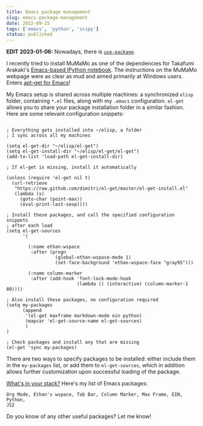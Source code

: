 ```yaml
---
title: Emacs package management
slug: emacs-package-management
date: 2012-09-25
tags: ['emacs', 'python', 'scipy']
status: published
---
```


**EDIT 2023-01-06:** Nowadays, there is [`use-package`](https://github.com/jwiegley/use-package).

I recently tried to install MuMaMo as one of the dependencies for Takafumi
Arakaki's [Emacs-based IPython notebook][ein].  The instructions on the MuMaMo
webpage were as clear as mud and aimed primarily at Windows users.  Enters
[apt-get for Emacs][el-get]!

My Emacs setup is shared across multiple machines: a synchronized ``elisp``
folder, containing ``*.el`` files, along with my ``.emacs`` configuration.
``el-get`` allows you to share your package installation folder in a similar
fashion.  Here are some relevant configuration snippets:

```common-lisp

; Everything gets installed into ~/elisp, a folder
; I sync across all my machines

(setq el-get-dir "~/elisp/el-get")
(setq el-get-install-dir "~/elisp/el-get/el-get")
(add-to-list 'load-path el-get-install-dir)

; If el-get is missing, install it automatically

(unless (require 'el-get nil t)
  (url-retrieve
   "https://raw.github.com/dimitri/el-get/master/el-get-install.el"
   (lambda (s)
     (goto-char (point-max))
     (eval-print-last-sexp))))

; Install these packages, and call the specified configuration snippets
; after each load
(setq el-get-sources
      '(

        (:name ethan-wspace
         :after (progn
                  (global-ethan-wspace-mode 1)
                  (set-face-background 'ethan-wspace-face "gray95")))

        (:name column-marker
         :after (add-hook 'font-lock-mode-hook
                          (lambda () (interactive) (column-marker-1 80))))

; Also install these packages, no configuration required
(setq my-packages
      (append
       '(el-get maxframe markdown-mode ein python)
       (mapcar 'el-get-source-name el-get-sources)
       )
)

; Check packages and install any that are missing
(el-get 'sync my-packages)
```

There are two ways to specify packages to be installed: either include them in
the ``my-packages`` list, or add them to ``el-get-sources``, which in addition
allows further customization upon successful loading of the package.

[What's in your stack?][swc-stack] Here's my list of Emacs packages:

    Org Mode, Ethan's wspace, Tab Bar, Column Marker, Max Frame, EIN, Python,
    JS2

Do you know of any other useful packages?  Let me know!

<!-- References -->

[ein]: https://github.com/tkf/emacs-ipython-notebook
[el-get]: https://github.com/dimitri/el-get
[swc-stack]: http://software-carpentry.org/2012/09/whats-in-your-stack/
